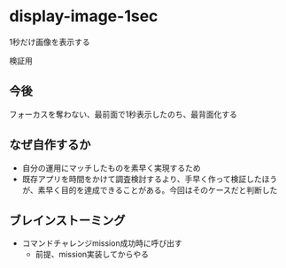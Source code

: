 # display-image-1sec
1秒だけ画像を表示する

検証用

## 今後
フォーカスを奪わない、最前面で1秒表示したのち、最背面化する

## なぜ自作するか
- 自分の運用にマッチしたものを素早く実現するため
- 既存アプリを時間をかけて調査検討するより、手早く作って検証したほうが、素早く目的を達成できることがある。今回はそのケースだと判断した

## ブレインストーミング
- コマンドチャレンジmission成功時に呼び出す
    - 前提、mission実装してからやる
